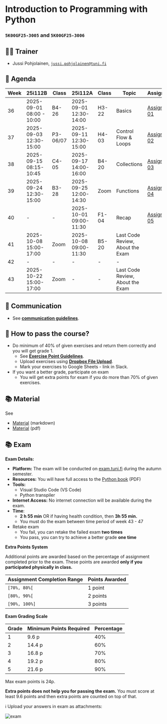 # Introduction to Programming with Python

### `5K00GF25-3005` and `5K00GF25-3006`

## 🧑‍💻 Trainer

- Jussi Pohjolainen, [`jussi.pohjolainen@tuni.fi`](mailto:jussi.pohjolainen@tuni.fi)

## 📅 Agenda

| Week | 25i112B                  | Class    | 25i112A                | Class | Topic                            | Assignments                     |
| ---- | ------------------------ | -------- | ---------------------- | ----- | -------------------------------- | ------------------------------- |
| 36   | 2025-09-01 08:00 - 10:00 | B4-26    | 2025-09-01 12:30-14:00 | H3-22 | Basics                           | [Assignment 01](assignments/01) |
| 37   | 2025-09-03 12:30-15:00   | P3-06/07 | 2025-09-11 12:30-15:00 | H4-03 | Control Flow & Loops             | [Assignment 02](assignments/02) |
| 38   | 2025-09-15 08:15-10:45   | C4-05    | 2025-09-17 14:00-16:00 | B4-20 | Collections                      | [Assignment 03](assignments/03) |
| 39   | 2025-09-24 12:30-15:00   | B3-28    | 2025-09-25 12:00-14:30 | Zoom  | Functions                        | [Assignment 04](assignments/04) |
| 40   | -                        | -        | 2025-10-01 09:00-11:30 | F1-04 | Recap                            | [Assignment 05](assignments/05) |
| 41   | 2025-10-08 15:00-17:00   | Zoom     | 2025-10-08 09:00-11:30 | B5-20 | Last Code Review, About the Exam |                                 |
| 42   | -                        | -        | -                      | -     | -                                |                                 |
| 43   | 2025-10-22 15:00-17:00   | Zoom     | -                      | -     | Last Code Review, About the Exam |                                 |

## 💬 Communication

- See [**communication guidelines**](https://github.com/pohjus/common-course-assets/blob/main/communication-guidelines.md).

## 💼 How to pass the course?

- Do minimum of 40% of given exercises and return them correctly and you will get grade 1.
  - See [**Exercise Point Guidelines**](https://github.com/pohjus/common-course-assets/blob/main/exercise-points-guidelines.md).
  - Upload exercises using [**Dropbox File Upload**](https://www.dropbox.com/request/WenoWd5sGzH4f8Fv0hIL).
  - Mark your exercises to Google Sheets - link in Slack.
- If you want a better grade, participate on exam
  - You will get extra points for exam if you do more than 70% of given exercises.

## 📚 Material

See

- [Material](material.md) (markdown)
- [Material](material.pdf) (pdf)

## 📚 Exam

**Exam Details:**

- **Platform:** The exam will be conducted on [exam.tuni.fi](https://exam.tuni.fi) during the autumn semester.
- **Resources:** You will have full access to the [Python book](python.pdf) (PDF)
- **Tools:**
  - Visual Studio Code (VS Code)
  - Python transpiler
- **Internet Access:** No internet connection will be available during the exam.
- **Time**:
  - **2 h 55 min** OR if having health condition, then **3h 55 min.**
  - You must do the exam between time period of week 43 - 47
- Retake exam
  - You fail, you can retake the failed exam **two times**
  - You pass, you can try to achieve a better grade **one time**

**Extra Points System**

Additional points are awarded based on the percentage of assignment completed prior to the exam. These points are awarded **only if you participated physically in class.**

| Assignment Completion Range | Points Awarded |
| --------------------------- | -------------- |
| `[70%, 80%[`                | 1 point        |
| `[80%, 90%[`                | 2 points       |
| `[90%, 100%]`               | 3 points       |

**Exam Grading Scale**

| Grade | Minimum Points Required | Percentage |
| ----- | ----------------------- | ---------- |
| 1     | 9.6 p                   | 40%        |
| 2     | 14.4 p                  | 60%        |
| 3     | 16.8 p                  | 70%        |
| 4     | 19.2 p                  | 80%        |
| 5     | 21.6 p                  | 90%        |

Max exam points is 24p.

**Extra points does not help you for passing the exam.** You must score at least 9.6 points and then extra points are counted on top of that.

ℹ️ Upload your answers in exam as attachments:

![exam](https://paper-attachments.dropboxusercontent.com/s_78CBA4683D2833741B6F050A281DD15456A814F81EF3B1EA8A9E7CCC267314F8_1730544034589_image.png)
